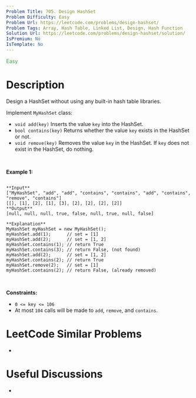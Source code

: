 ```yaml
---
Problem Title: 705. Design HashSet
Problem Difficulty: Easy
Problem Url: https://leetcode.com/problems/design-hashset/
Problem Tags: Array, Hash Table, Linked List, Design, Hash Function
Solution Url: https://leetcode.com/problems/design-hashset/solution/
IsPremium: No
IsTemplate: No
---
```


<span style="color: rgb(67, 160, 71);">Easy</span>

# Description

Design a HashSet without using any built-in hash table libraries.


Implement `MyHashSet` class:


* `void add(key)` Inserts the value `key` into the HashSet.
* `bool contains(key)` Returns whether the value `key` exists in the HashSet or not.
* `void remove(key)` Removes the value `key` in the HashSet. If `key` does not exist in the HashSet, do nothing.


 


**Example 1:**



```

**Input**
["MyHashSet", "add", "add", "contains", "contains", "add", "contains", "remove", "contains"]
[[], [1], [2], [1], [3], [2], [2], [2], [2]]
**Output**
[null, null, null, true, false, null, true, null, false]

**Explanation**
MyHashSet myHashSet = new MyHashSet();
myHashSet.add(1);      // set = [1]
myHashSet.add(2);      // set = [1, 2]
myHashSet.contains(1); // return True
myHashSet.contains(3); // return False, (not found)
myHashSet.add(2);      // set = [1, 2]
myHashSet.contains(2); // return True
myHashSet.remove(2);   // set = [1]
myHashSet.contains(2); // return False, (already removed)
```

 


**Constraints:**


* `0 <= key <= 106`
* At most `104` calls will be made to `add`, `remove`, and `contains`.




# LeetCode Similar Problems

- []()

# Useful Discussions

- []()
